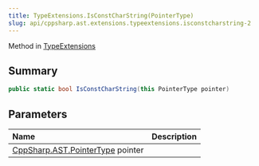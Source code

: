 ```yaml
---
title: TypeExtensions.IsConstCharString(PointerType)
slug: api/cppsharp.ast.extensions.typeextensions.isconstcharstring-2
---
```

Method in [TypeExtensions](/api/cppsharp/ast/extensions/typeextensions)

## Summary



```csharp
public static bool IsConstCharString(this PointerType pointer)
```

## Parameters

|Name|Description|
|:---|:---|
|[CppSharp.AST.PointerType](/api/cppsharp/ast/pointertype) pointer||

